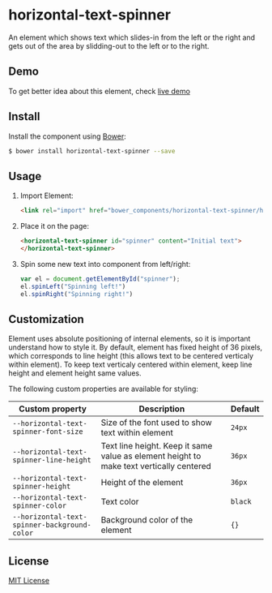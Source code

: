 # horizontal-text-spinner

An element which shows text which slides-in from the left or the right and gets out of the area by slidding-out to the left or to the right.

## Demo

To get better idea about this element, check [live demo](http://dstefanox.github.io/horizontal-text-spinner/components/horizontal-text-spinner)


## Install

Install the component using [Bower](http://bower.io/):

```sh
$ bower install horizontal-text-spinner --save
```

## Usage

1. Import  Element:

    ```html
    <link rel="import" href="bower_components/horizontal-text-spinner/horizontal-text-spinner.html">
    ```

2. Place it on the page:

    ```html
    <horizontal-text-spinner id="spinner" content="Initial text">
    </horizontal-text-spinner>
    ```

3. Spin some new text into component from left/right:

    ```js
    var el = document.getElementById("spinner");
    el.spinLeft("Spinning left!")
    el.spinRight("Spinning right!")
    ```

## Customization

Element uses absolute positioning of internal elements, so it is important understand how to style it.
By default, element has fixed height of 36 pixels, which corresponds to line height (this allows text to be centered verticaly within element).
To keep text verticaly centered within element, keep line height and element height same values.

The following custom properties are available for styling:

Custom property | Description | Default
----------------|-------------|----------
`--horizontal-text-spinner-font-size` | Size of the font used to show text within element | `24px`
`--horizontal-text-spinner-line-height` | Text line height. Keep it same value as element height to make text vertically centered | `36px`
`--horizontal-text-spinner-height` | Height of the element | `36px`
`--horizontal-text-spinner-color` | Text color | `black`
`--horizontal-text-spinner-background-color` | Background color of the element | `{}`


## License

[MIT License](http://opensource.org/licenses/MIT)

